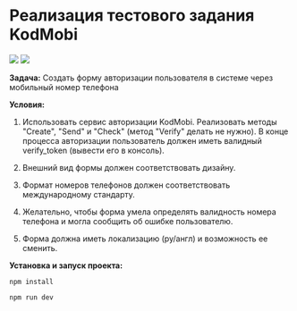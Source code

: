 # Реализация тестового задания KodMobi

![](https://img.shields.io/badge/node-20.18.0-green)
![](https://img.shields.io/badge/npm-10.9.0-red)

**Задача:**
Создать форму авторизации пользователя в системе через мобильный номер телефона

**Условия:**

1. Использовать сервис авторизации KodMobi. Реализовать методы "Сreate", "Send" и "Сheck" (метод "Verify" делать не нужно). В конце процесса авторизации пользователь должен иметь валидный verify_token (вывести его в консоль).
2. Внешний вид формы должен соответствовать дизайну.

3. Формат номеров телефонов должен соответствовать международному стандарту.

4. Желательно, чтобы форма умела определять валидность номера телефона и могла сообщить об ошибке пользователю.

5. Форма должна иметь локализацию (ру/англ) и возможность ее сменить.

**Установка и запуск проекта:**

```
npm install
```
```
npm run dev
```